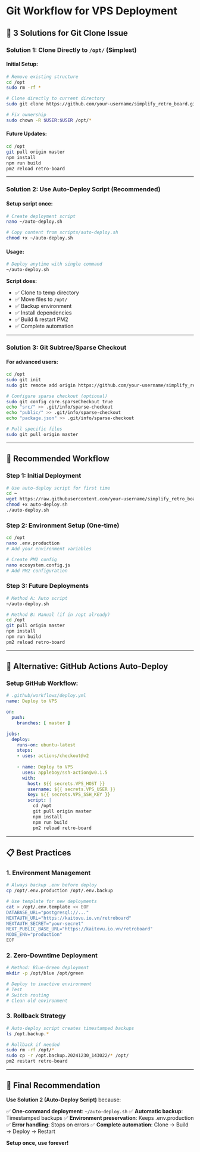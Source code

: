 # Git Workflow for VPS Deployment

## 🎯 **3 Solutions for Git Clone Issue**

### **Solution 1: Clone Directly to `/opt/` (Simplest)**

#### **Initial Setup:**
```bash
# Remove existing structure
cd /opt
sudo rm -rf *

# Clone directly to current directory
sudo git clone https://github.com/your-username/simplify_retro_board.git .

# Fix ownership
sudo chown -R $USER:$USER /opt/*
```

#### **Future Updates:**
```bash
cd /opt
git pull origin master
npm install
npm run build
pm2 reload retro-board
```

---

### **Solution 2: Use Auto-Deploy Script (Recommended)**

#### **Setup script once:**
```bash
# Create deployment script
nano ~/auto-deploy.sh

# Copy content from scripts/auto-deploy.sh
chmod +x ~/auto-deploy.sh
```

#### **Usage:**
```bash
# Deploy anytime with single command
~/auto-deploy.sh
```

**Script does:**
- ✅ Clone to temp directory
- ✅ Move files to `/opt/`
- ✅ Backup environment
- ✅ Install dependencies
- ✅ Build & restart PM2
- ✅ Complete automation

---

### **Solution 3: Git Subtree/Sparse Checkout**

#### **For advanced users:**
```bash
cd /opt
sudo git init
sudo git remote add origin https://github.com/your-username/simplify_retro_board.git

# Configure sparse checkout (optional)
sudo git config core.sparseCheckout true
echo "src/" >> .git/info/sparse-checkout
echo "public/" >> .git/info/sparse-checkout
echo "package.json" >> .git/info/sparse-checkout

# Pull specific files
sudo git pull origin master
```

---

## 🚀 **Recommended Workflow**

### **Step 1: Initial Deployment**
```bash
# Use auto-deploy script for first time
cd ~
wget https://raw.githubusercontent.com/your-username/simplify_retro_board/master/scripts/auto-deploy.sh
chmod +x auto-deploy.sh
./auto-deploy.sh
```

### **Step 2: Environment Setup (One-time)**
```bash
cd /opt
nano .env.production
# Add your environment variables

# Create PM2 config
nano ecosystem.config.js
# Add PM2 configuration
```

### **Step 3: Future Deployments**
```bash
# Method A: Auto script
~/auto-deploy.sh

# Method B: Manual (if in /opt already)
cd /opt
git pull origin master
npm install
npm run build
pm2 reload retro-board
```

---

## 🔄 **Alternative: GitHub Actions Auto-Deploy**

### **Setup GitHub Workflow:**
```yaml
# .github/workflows/deploy.yml
name: Deploy to VPS

on:
  push:
    branches: [ master ]

jobs:
  deploy:
    runs-on: ubuntu-latest
    steps:
    - uses: actions/checkout@v2
    
    - name: Deploy to VPS
      uses: appleboy/ssh-action@v0.1.5
      with:
        host: ${{ secrets.VPS_HOST }}
        username: ${{ secrets.VPS_USER }}
        key: ${{ secrets.VPS_SSH_KEY }}
        script: |
          cd /opt
          git pull origin master
          npm install
          npm run build
          pm2 reload retro-board
```

---

## 📋 **Best Practices**

### **1. Environment Management**
```bash
# Always backup .env before deploy
cp /opt/.env.production /opt/.env.backup

# Use template for new deployments
cat > /opt/.env.template << EOF
DATABASE_URL="postgresql://..."
NEXTAUTH_URL="https://kaitovu.io.vn/retroboard"
NEXTAUTH_SECRET="your-secret"
NEXT_PUBLIC_BASE_URL="https://kaitovu.io.vn/retroboard"
NODE_ENV="production"
EOF
```

### **2. Zero-Downtime Deployment**
```bash
# Method: Blue-Green deployment
mkdir -p /opt/blue /opt/green

# Deploy to inactive environment
# Test
# Switch routing
# Clean old environment
```

### **3. Rollback Strategy**
```bash
# Auto-deploy script creates timestamped backups
ls /opt.backup.*

# Rollback if needed
sudo rm -rf /opt/*
sudo cp -r /opt.backup.20241230_143022/* /opt/
pm2 restart retro-board
```

---

## 🎯 **Final Recommendation**

**Use Solution 2 (Auto-Deploy Script)** because:

✅ **One-command deployment**: `~/auto-deploy.sh`
✅ **Automatic backup**: Timestamped backups
✅ **Environment preservation**: Keeps .env.production
✅ **Error handling**: Stops on errors
✅ **Complete automation**: Clone → Build → Deploy → Restart

**Setup once, use forever!** 